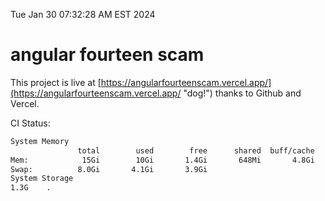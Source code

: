 Tue Jan 30 07:32:28 AM EST 2024

# angular fourteen scam


This project is live at [https://angularfourteenscam.vercel.app/](https://angularfourteenscam.vercel.app/ "dog!") thanks to Github and Vercel.

CI Status: 

```bash
System Memory
               total        used        free      shared  buff/cache   available
Mem:            15Gi        10Gi       1.4Gi       648Mi       4.8Gi       5.2Gi
Swap:          8.0Gi       4.1Gi       3.9Gi
System Storage
1.3G	.
```
